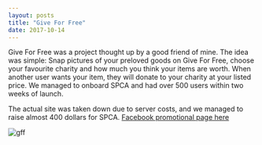 ```yaml
---
layout: posts
title: "Give For Free"
date: 2017-10-14
---
```


Give For Free was a project thought up by a good friend of mine. The idea was simple: Snap pictures of your preloved goods on Give For Free, choose your favourite charity and how much you think your items are worth. When another user wants your item, they will donate to your charity at your listed price. We managed to onboard SPCA and had over 500 users within two weeks of launch. 

The actual site was taken down due to server costs, and we managed to raise almost 400 dollars for SPCA. [Facebook promotional page here](https://www.facebook.com/give4free/)

![gff](../../../img/gff.jpg)
